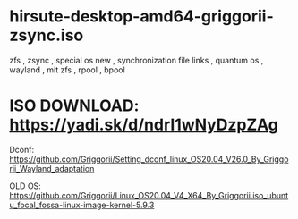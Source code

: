 # hirsute-desktop-amd64-griggorii-zsync.iso
zfs , zsync , special os new , synchronization file links , quantum os , wayland , mit zfs , rpool , bpool

# ISO DOWNLOAD: https://yadi.sk/d/ndrI1wNyDzpZAg

Dconf: https://github.com/Griggorii/Setting_dconf_linux_OS20.04_V26.0_By_Griggorii_Wayland_adaptation

OLD OS: https://github.com/Griggorii/Linux_OS20.04_V4_X64_By_Griggorii.iso_ubuntu_focal_fossa-linux-image-kernel-5.9.3
